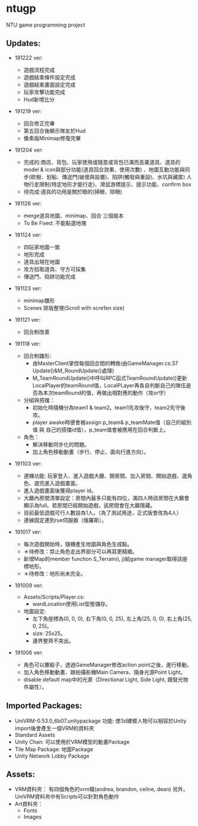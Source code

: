 # ntugp
NTU game programming project

## Updates:
- 191222 ver:
  - 遊戲流程完成
  - 遊戲結束條件設定完成
  - 遊戲結束畫面設定完成
  - 玩家攻擊功能完成
  - Hud新增比分
- 191219 ver:
  - 回合修正完畢
  - 第五回合後顯示隊友於Hud
  - 像素版Minimap修復完畢
- 191204 ver:
  - 完成的:商店、背包、玩家使用或隨意或背包已滿而丟棄道具、道具的model & icon與部分功能(道具回合效果、使用次數)
    、地圖互動功能與同步(砍樹、划船、傳送門(破壞與設置)、陷阱(觸發與重設)、水坑與藏匿)
    人物行走限制(特定地形才能行走)、滑鼠游標提示、提示功能、confirm box
  - 待完成:道具的功用是關於眼的(掃眼、除眼)
- 191126 ver:
  - merge道具地圖、minimap、回合 三個版本
  - To Be Fixed: 不能點選地塊
- 191124 ver:
  - 四玩家地圖一致
  - 地形完成
  - 道具出現在地圖
  - 攻方拾取道具、守方可採集
  - 傳送門、陷阱功能完成
- 191123 ver:
  - minimap雛形
  - Scenes 排版整理(Scroll with scre1en size)
- 191121 ver:
  - 回合制改善
- 191118 ver:
  - 回合制雛形:
    - 由MasterClient掌控每個回合間的轉換(由GameManager.cs:37 Update()&M_RoundUpdate()處理)
    - M_TeamRoundUpdate()中呼叫RPC函式TeamRoundUpdate()更新LocalPlayer的teamRound值，LocalPLayer再各自判斷自己的隊伍是否為本次teamRound的值，再做出相對應的動作（攻or守）
  - 分組與搭擋：
    - 初始化時隨機分為team1 & team2。team1先攻後守，team2先守後攻。
    - player awake時便會被assign p_team& p_teamMate值（自己的組別值 與 自己的搭擋id值），p_team值會被應用在回合判斷上。
  - 角色：
    - 解決移動同步化的問題。
    - 加上角色移動動畫（步行、停止、面向行進方向）。

- 191103 ver:
  - 連機功能: 玩家登入、進入遊戲大廳、開房間、加入房間、開始遊戲、選角色、選完進入遊戲畫面。
  - 進入遊戲畫面後獲得player id。
  - 大廳內房間清單設定：房間內最多只能有四位，滿四人時該房間在大廳會顯示為full。若房間已經開始遊戲，該房間會在大廳隱藏。
  - 目前最低遊戲可行人數設為1人。（為了測試用途，正式版會改為4人）
  - 連線固定連到rue伺服器（俄羅斯）。

- 191017 ver:
  - 每次遊戲開始時，隨機產生地圖與角色生成點。
  - ＊待修改：禁止角色走出界部分可以再寫更精緻。
  - 新增Map的member function S_Terrain(i, j)給game manager取得該座標地形。
  - ＊待修改：地形尚未完全。

- 191009 ver:
  - Assets/Scripts/Player.cs: 
    - wardLocation使用List<Vector3>型態儲存。
  - 地圖設定:
    - 左下角座標為(0, 0, 0), 右下角(0, 0, 25), 左上角(25, 0, 0), 右上角(25, 0, 25)。
    - size: 25x25。
    - 邊界整齊不突出。
- 191006 ver:
  - 角色可以擲骰子，透過GameManager修改action point之後，進行移動。
  - 加入角色移動動畫、跟拍攝影機Main Camera、隨身光源Point Light。
  - disable default map中的光源（Directional Light, Side Light, 跟發光物件屬性）。
 
## Imported Packages: 
- UniVRM-0.53.0_6b07.unitypackage
  功能: 使3d建模人物可以相容於Unity
  import後會產生一個VRM的資料夾
- Standard Assets
- Unity Chan: 可以使用於VRM模型的動畫Package
- Tile Map Package: 地圖Package
- Unity Network Lobby Package

## Assets:
- VRM資料夾：
  有四個角色的vrm檔(andrea, brandon, celine, dean)
  另外，UniVRM資料夾中有Scripts可以針對角色動作
- Art資料夾：
  - Fonts
  - Images
